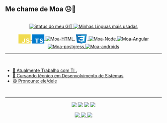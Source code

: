  
 ## Me chame de Moa 😐👋
 <br>
<div align="center">
  <a href="https://github.com/moaaskt/moaaskt">
  <img height="180em" title="Status do meu GIT" src="https://github-readme-stats.vercel.app/api?username=moaaskt&show_icons=true&theme=algolia&include_all_commits=true&count_private=true"/>
  <img height="180em"  title="Minhas Linguas mais usadas" src="https://github-readme-stats.vercel.app/api/top-langs/?username=moaaskt&layout=compact&langs_count=7&theme=algolia"/>
</div>
 
  
  <div align="center" style="display: inline_block"><br>
  <img align="center" title="JavaScript" alt="Moa-Js" height="30" width="40" src="https://raw.githubusercontent.com/devicons/devicon/master/icons/javascript/javascript-plain.svg" />
  <img align="center" title="Typescript" alt="Moa-Ts" height="30" width="40" src="https://raw.githubusercontent.com/devicons/devicon/master/icons/typescript/typescript-plain.svg"/>
  <img align="center" title="HTML 5" alt="Moa-HTML" height="30" width="40" src="https://icongr.am/devicon/html5-original-wordmark.svg?size=71&color=currentColor" />
  <img align="center" title="CSS" alt="Moa-CSS" height="30" width="40" src="https://raw.githubusercontent.com/devicons/devicon/master/icons/css3/css3-original.svg" />
   <img align="center" title="NodeJS" alt="Moa-Node" height="30" width="40" src="https://icongr.am/devicon/nodejs-original.svg?size=71&color=currentColor" />
 <img align="center" title="Angular" alt="Moa-Angular" height="30" width="40" src="https://icongr.am/devicon/angularjs-original.svg?size=71&color=currentColor" />
   <img align="center" title="Postgresql" alt="Moa-postgress" height="30" width="40" src="https://icongr.am/devicon/postgresql-original.svg?size=71&color=currentColor" />
 <img align="center" title="Android" alt="Moa-androids" height="30" width="40" src="https://icongr.am/devicon/android-original-wordmark.svg?size=71&color=currentColor" />
   
</div>
  <hr>
  <br>
 
- 🔭 Atualmente Trabalho com TI .
- 🌱 Cursando técnico em Desenvolvimento de Sistemas
- 😄 Pronouns: ele/dele
  
 
<br>
  <hr>
<div align="center">
  <a href="https://www.youtube.com/channel/UCRt_TZCFHCfxjcCNI9y6-XA" target="_blank"><img src="https://img.shields.io/badge/YouTube-FF0000?style=for-the-badge&logo=youtube&logoColor=white" target="_blank"></a>
  <a href="https://instagram.com/moa.skt" target="_blank"><img src="https://img.shields.io/badge/-Instagram-%23E4405F?style=for-the-badge&logo=instagram&logoColor=white" target="_blank"></a>
  <a href = "moacirneto59@gmail.com"><img src="https://img.shields.io/badge/-Gmail-%23333?style=for-the-badge&logo=gmail&logoColor=white" destino="_blank" ></a>
  <a href="https://www.linkedin.com/in/moacir-s-neto-266027232/" target="_blank"><img src="https://img.shields.io/badge/-LinkedIn-%230077B5?style=for-the-badge&logo=linkedin&logoColor=white" target="_blank">
 
  <a href= "48991792406"> <img src="https://img.shields.io/badge/WhatsApp-25D366?style=for-the-badge&logo=whatsapp&logoColor=white" destino="_blank" /> </a>
  <a href="https://www.facebook.com/moa.skt"> <img src="https://img.shields.io/badge/Facebook-1877F2?style=for-the-badge&logo=facebook&logoColor=white" /> </a>
   <a href="https://open.spotify.com/user/12152244464?si=c5005fc4e9df4258"> <img src="https://img.shields.io/badge/Spotify-1ED760?&style=for-the-badge&logo=spotify&logoColor=white" />
    
</div>
 
